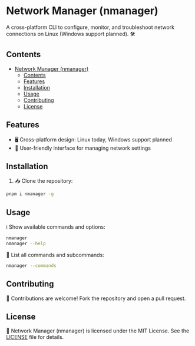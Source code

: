 # Network Manager (nmanager)

A cross-platform CLI to configure, monitor, and troubleshoot network connections on Linux (Windows support planned). 🛠️

## Contents
- [Network Manager (nmanager)](#markdown-header-network-manager-nmanager)
  - [Contents](#markdown-header-contents)
  - [Features](#markdown-header-features)
  - [Installation](#markdown-header-installation)
  - [Usage](#markdown-header-usage)
  - [Contributing](#markdown-header-contributing)
  - [License](#markdown-header-license)

## Features

- 🖥️ Cross-platform design: Linux today, Windows support planned
- 🧭 User-friendly interface for managing network settings

## Installation

1. 📥 Clone the repository:
```bash
pnpm i nmanager -g
```


## Usage

ℹ️ Show available commands and options:
```bash
nmanager
nmanager --help
```

🧭 List all commands and subcommands:
```bash
nmanager --commands
```

## Contributing

🤝 Contributions are welcome! Fork the repository and open a pull request.

## License

📝 Network Manager (nmanager) is licensed under the MIT License. See the [LICENSE](LICENSE) file for details.
